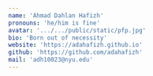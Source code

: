 ```yaml
---
name: 'Ahmad Dahlan Hafizh'
pronouns: 'he/him is fine'
avatar: '.../.../public/static/pfp.jpg'
bio: 'Born out of necessity'
website: 'https://adahafizh.github.io'
github: 'https://github.com/adahafizh'
mail: 'adh10023@nyu.edu'
---
```

